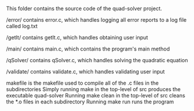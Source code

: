 This folder contains the source code of the quad-solver project.

/error/ contains error.c, which handles logging all error reports to a log file called log.txt

/getIt/ contains getIt.c, which handles obtaining user input

/main/ contains main.c, which contains the program's main method

/qSolver/ contains qSolver.c, which handles solving the quadratic equation

/validate/ contains validate.c, which handles validating user input

makefile is the makefile used to compile all of the .c files in the subdirectories
    Simply running make in the top-level of src produces the executable quad-solver
    Running make clean in the top-level of src cleans the *.o files in each subdirectory
    Running make run runs the program
